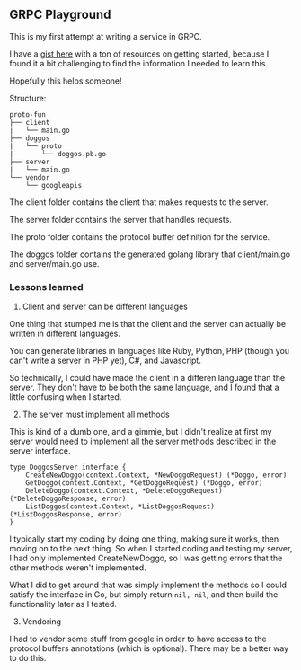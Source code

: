 ## GRPC Playground

This is my first attempt at writing a service in GRPC.

I have a [gist here](https://gist.github.com/cecyc/6e1215eed1f3a59ab86d3ebf84ca6b46) with a ton of resources on getting started, because I found it a bit challenging to find the information I needed to learn this.

Hopefully this helps someone!

Structure:

```
proto-fun
├── client
|	└── main.go
├── doggos
|	└── proto
|		└── doggos.pb.go
├── server
|	└── main.go
└── vendor
	└── googleapis
```
The client folder contains the client that makes requests to the server.

The server folder contains the server that handles requests.

The proto folder contains the protocol buffer definition for the service.

The doggos folder contains the generated golang library that client/main.go and server/main.go use.

### Lessons learned 

1. Client and server can be different languages

One thing that stumped me is that the client and the server can actually be written in different languages.

You can generate libraries in languages like Ruby, Python, PHP (though you can't write a server in PHP yet), C#, and Javascript.

So technically, I could have made the client in a differen language than the server. They don't have to be both the same language, and I found that a little confusing when I started.

2. The server must implement all methods

This is kind of a dumb one, and a gimmie, but I didn't realize at first my server would need to implement all the server methods described in the server interface.

```
type DoggosServer interface {
	CreateNewDoggo(context.Context, *NewDoggoRequest) (*Doggo, error)
	GetDoggo(context.Context, *GetDoggoRequest) (*Doggo, error)
	DeleteDoggo(context.Context, *DeleteDoggoRequest) (*DeleteDoggoResponse, error)
	ListDoggos(context.Context, *ListDoggosRequest) (*ListDoggosResponse, error)
}
```

I typically start my coding by doing one thing, making sure it works, then moving on to the next thing. So when I started coding and testing my server, I had only implemented CreateNewDoggo, so I was getting errors that the other methods weren't implemented.

What I did to get around that was simply implement the methods so I could satisfy the interface in Go, but simply return `nil, nil`, and then build the functionality later as I tested.

3. Vendoring

I had to vendor some stuff from google in order to have access to the protocol buffers annotations (which is optional). There may be a better way to do this.
